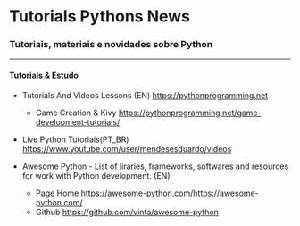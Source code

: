 # Tutorials Pythons News
### Tutoriais, materiais e novidades sobre Python
------------------------------------------------------
#### Tutorials & Estudo

* Tutorials And Videos Lessons (EN) https://pythonprogramming.net
  - Game Creation & Kivy https://pythonprogramming.net/game-development-tutorials/

* Live Python Tutoriais(PT_BR)  https://www.youtube.com/user/mendesesduardo/videos

* Awesome Python - List of liraries, frameworks, softwares and resources for work with Python development. (EN) 
  - Page Home https://awesome-python.com/https://awesome-python.com/
  - Github https://github.com/vinta/awesome-python
